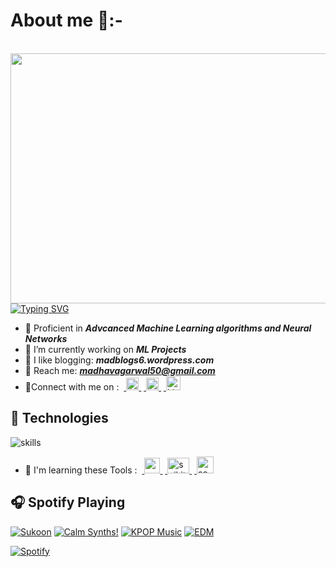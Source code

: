 
<p align="center"><h1 >About me 💫:- </h1></p><br>
  <img align='right' src="https://github.com/Madmins07/Madmins07/assets/152009368/1443b62f-fb1a-4be4-91cf-9426e0f3ee6c.gif" width="530" height="400">
<p align="center">
  

  <a href="https://git.io/typing-svg"><img src="https://readme-typing-svg.herokuapp.com?font=Montserrat&weight=500&size=30&duration=4000&pause=500&color=8B4BF7&background=FFFFFF00&random=false&width=435&lines=Hi+%F0%9F%91%8B%2C+I+am+Madhav+;A+First+Year+Undergrad;At+IIT+KGP%F0%9F%8C%99" alt="Typing SVG" /></a></p>



- 🌱 Proficient in <b>***Advcanced Machine Learning algorithms and Neural Networks***</b>
- 🔭 I’m currently working on <b>***ML Projects***</b>
- 💫 I like blogging: <b>***madblogs6.wordpress.com***</b>
- 👀 Reach me: <b>***madhavagarwal50@gmail.com***</b>
- 🔌Connect with me on :
&nbsp;<a href = "https://www.linkedin.com/in/madhav-agarwal07/" target="_blank" rel="noreferrer"> <img src="https://github-production-user-asset-6210df.s3.amazonaws.com/85983760/250218339-89ac98b7-fa19-44d0-a9a4-12e6bf395db1.png" alt="Linkedin" width="20" height="20"/> </a>
&nbsp;<a href = "https://www.instagram.com/madhav_agarwal04/" target="_blank" rel="noreferrer"> <img src="https://github-production-user-asset-6210df.s3.amazonaws.com/85983760/250218749-5846c805-489a-40b9-80ed-5937deebf256.png" alt="Instagram" width="20" height="20"/> </a>
&nbsp;<a href = "https://www.facebook.com/profile.php?id=100004705756515&mibextid=ZbWKwL" target="_blank" rel="noreferrer"> <img src="https://github-production-user-asset-6210df.s3.amazonaws.com/85983760/250218757-1ed70945-1eb7-4c33-978a-5bff4ba597ec.png" alt="Linkedin" width="23" height="23"/> </a>

## 🔧 Technologies

![skills](https://skillicons.dev/icons?i=html,css,js,idea,java,matlab,pandas,tensorflow,numpy,ts,php,wordpress,nodejs,react,mongodb,mysql,py,git,figma,arduino,c,cpp,cs,clion,vscode&theme=dark)

- 📖 I'm learning these Tools :
&nbsp;<a href="https://opencv.org/" target="_blank" rel="noreferrer"> <img src="https://www.vectorlogo.zone/logos/opencv/opencv-icon.svg" alt="opencv" width="25" height="25"/> </a>
&nbsp;<a href="https://scikit-learn.org/" target="_blank" rel="noreferrer"> <img src="https://upload.wikimedia.org/wikipedia/commons/0/05/Scikit_learn_logo_small.svg" alt="scikit_learn" width="35" height="25"/> </a>
&nbsp;<a href="https://seaborn.pydata.org/" target="_blank" rel="noreferrer"> <img src="https://seaborn.pydata.org/_images/logo-mark-lightbg.svg" alt="seaborn" width="27" height="27"/> </a>
## 🎧 Spotify Playing

[![Sukoon](https://img.shields.io/badge/Sukoon-%231DB954.svg?&style=flat-square&logo=spotify&logoColor=white)](https://open.spotify.com/playlist/0dV4OxjcmrbhOPNpWrIlod) [![Calm Synths!](https://img.shields.io/badge/Calm%20Synths-%231DB954.svg?&style=flat-square&logo=spotify&logoColor=white)](https://open.spotify.com/artist/73aKnLT4O8G2pBEfdlQzrE) [![KPOP Music](https://img.shields.io/badge/KPOP%20Music-%231DB954.svg?&style=flat-square&logo=spotify&logoColor=white)](https://open.spotify.com/playlist/2DFExFNWYOwQMZy6wUeCxX?si=s1Ndgj8hTg-r8zLlvRgv1Q) [![EDM](https://img.shields.io/badge/EDM-%231DB954.svg?&style=flat-square&logo=spotify&logoColor=white)](https://open.spotify.com/playlist/5KHnVFcNPl3N3ag5KaPwUB)

[![Spotify](https://readme-spotify.warengonzaga.com/api/spotify)](https://open.spotify.com/user/vmt7lpqdatuelp2chw7ur2p2l)

